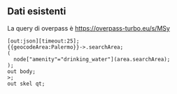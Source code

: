 ## Dati esistenti

La query di overpass è https://overpass-turbo.eu/s/MSy

```
[out:json][timeout:25];
{{geocodeArea:Palermo}}->.searchArea;
(
  node["amenity"="drinking_water"](area.searchArea);
);
out body;
>;
out skel qt;
```

